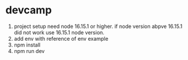# devcamp
1. project setup need node 16.15.1  or higher.
   if node version abpve 16.15.1 did not work use 16.15.1 node version.
2. add env with reference of env example
3. npm install 
4. npm run dev



